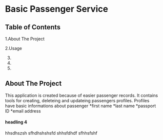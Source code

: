 # Basic Passenger Service

## Table of Contents
1.About The Project

2.Usage 

3.

4.

5.

## About The Project
This application is created because of easier passenger records. It contains tools for creating, deleteing and updateing passengers profiles. Profiles have basic informations about passenger
*first name 
*last name
*passport ID 
*email address


#### headling 4
hhsdhszsh
sfhdhshshsfd
shhsfdhdf
sfhhsfshf
